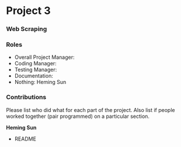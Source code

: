 # Project 3
### Web Scraping

### Roles
* Overall Project Manager:
* Coding Manager:
* Testing Manager:
* Documentation:
* Nothing: Heming Sun

### Contributions
Please list who did what for each part of the project.
Also list if people worked together (pair programmed) on a particular section.



**Heming Sun**
+ README
